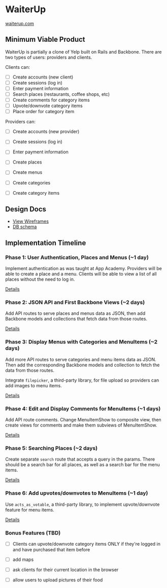 # WaiterUp

[waiterup.com](http://waiterup.com/)

## Minimum Viable Product

WaiterUp is partially a clone of Yelp built on Rails and Backbone. There are two types of users: providers and clients.

Clients can:

- [ ] Create accounts (new client)
- [ ] Create sessions (log in)
- [ ] Enter payment information
- [ ] Search places (restaurants, coffee shops, etc)
- [ ] Create comments for category items
- [ ] Upvote/downvote category items
- [ ] Place order for category item

Providers can:

- [ ] Create accounts (new provider)
- [ ] Create sessions (log in)
- [ ] Enter payment information
- [ ] Create places
- [ ] Create menus
- [ ] Create categories
- [ ] Create category items


## Design Docs
* [View Wireframes][views]
* [DB schema][schema]

[views]: ./docs/views.md
[schema]: ./docs/schema.md

## Implementation Timeline

### Phase 1: User Authentication, Places and Menus (~1 day)
Implement authentication as was taught at App Academy. Providers will be able to create a place and a menu. Clients will be able to view a list of all places without the need to log in.

[Details][phase-one]

### Phase 2: JSON API and First Backbone Views (~2 days)
Add API routes to serve places and menus data as JSON, then add Backbone models and collections that fetch data from those routes.

[Details][phase-two]

### Phase 3: Display Menus with Categories and MenuItems (~2 days)
Add more API routes to serve categories and menu items data as JSON. Then add the corresponding Backbone models and collection to fetch the data from those routes.

Integrate `filepicker`, a third-party library, for file upload so providers can add images to menu items.

[Details][phase-three]

### Phase 4: Edit and Display Comments for MenuItems (~1 days)
Add API route comments. Change MenuItemShow to composite view, then create views for comments and make them subviews of MenuItemShow.

[Details][phase-four]

### Phase 5: Searching Places (~2 days)
Create separate `search` route that accepts a query in the params. There should be a search bar for all places, as well as a search bar for the menu items.

[Details][phase-five]

### Phase 6: Add upvotes/downvotes to MenuItems (~1 day)
Use `acts_as_votable`, a third-party library, to implement upvote/downvote feature for menu items.

[Details][phase-six]

### Bonus Features (TBD)
- [ ] Clients can upvote/downvote category items ONLY if they're logged in and have purchased that item before
- [ ] add maps
- [ ] ask clients for their current location in the browser
- [ ] allow users to upload pictures of their food



[phase-one]: ./docs/phases/phase1.md
[phase-two]: ./docs/phases/phase2.md
[phase-three]: ./docs/phases/phase3.md
[phase-four]: ./docs/phases/phase4.md
[phase-five]: ./docs/phases/phase5.md
[phase-six]: ./docs/phases/phase6.md

